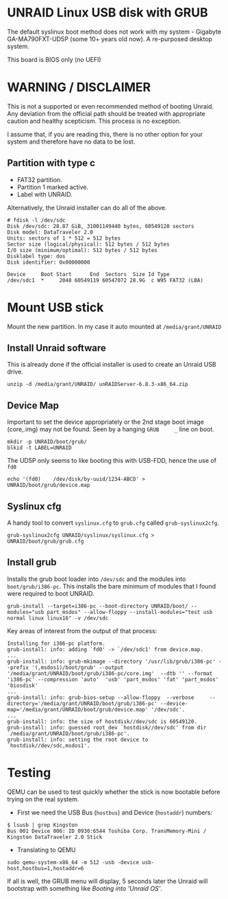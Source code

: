 # UNRAID Linux USB disk with GRUB

The default syslinux boot method does not work with my system - Gigabyte
GA-MA790FXT-UD5P (some 10+ years old now). A re-purposed desktop system.

This board is BIOS only (no UEFI)

# WARNING / DISCLAIMER

This is not a supported or even recommended method of booting Unraid. Any
deviation from the official path should be treated with appropriate caution
and healthy scepticism. This process is no exception.

I assume that, if you are reading this, there is no other option for your
system and therefore have no data to be lost.

## Partition with type c

 - FAT32 partition.
 - Partition 1 marked active.
 - Label with UNRAID.

Alternatively, the Unraid installer can do all of the above.

```
# fdisk -l /dev/sdc
Disk /dev/sdc: 28.87 GiB, 31001149440 bytes, 60549120 sectors
Disk model: DataTraveler 2.0
Units: sectors of 1 * 512 = 512 bytes
Sector size (logical/physical): 512 bytes / 512 bytes
I/O size (minimum/optimal): 512 bytes / 512 bytes
Disklabel type: dos
Disk identifier: 0x00000000

Device     Boot Start      End  Sectors  Size Id Type
/dev/sdc1  *     2048 60549119 60547072 28.9G  c W95 FAT32 (LBA)
```

# Mount USB stick

Mount the new partition. In my case it auto mounted at `/media/grant/UNRAID`

## Install Unraid software

This is already done if the official installer is used to create an Unraid
USB drive.

```
unzip -d /media/grant/UNRAID/ unRAIDServer-6.8.3-x86_64.zip
```

## Device Map

Important to set the device appropriately or the 2nd stage boot image
(core,.img) may not be found. Seen by a hanging `GRUB     _` line on boot.

```
mkdir -p UNRAID/boot/grub/
blkid -t LABEL=UNRAID
```

The UD5P only seems to like booting this with USB-FDD, hence the use of
`fd0`

```
echo '(fd0)    /dev/disk/by-uuid/1234-ABCD' > UNRAID/boot/grub/device.map
```

## Syslinux cfg

A handy tool to convert `syslinux.cfg` to `grub.cfg` called
`grub-syslinux2cfg`.

```
grub-syslinux2cfg UNRAID/syslinux/syslinux.cfg > UNRAID/boot/grub/grub.cfg
```

## Install grub

Installs the grub boot loader into `/dev/sdc` and the modules into
`boot/grub/i386-pc`. This installs the bare minimum of modules that I found
were required to boot UNRAID.

```
grub-install --target=i386-pc --boot-directory UNRAID/boot/ --modules="usb part_msdos" --allow-floppy --install-modules="test usb normal linux linux16" -v /dev/sdc
```

Key areas of interest from the output of that process:

```
Installing for i386-pc platform.
grub-install: info: adding `fd0' -> `/dev/sdc1' from device.map.
...
grub-install: info: grub-mkimage --directory '/usr/lib/grub/i386-pc' --prefix '(,msdos1)/boot/grub' --output '/media/grant/UNRAID/boot/grub/i386-pc/core.img'  --dtb '' --format 'i386-pc' --compression 'auto'  'usb' 'part_msdos' 'fat' 'part_msdos' 'biosdisk'
...
grub-install: info: grub-bios-setup --allow-floppy  --verbose     --directory='/media/grant/UNRAID/boot/grub/i386-pc' --device-map='/media/grant/UNRAID/boot/grub/device.map' '/dev/sdc'.
...
grub-install: info: the size of hostdisk//dev/sdc is 60549120.
grub-install: info: guessed root_dev `hostdisk//dev/sdc' from dir `/media/grant/UNRAID/boot/grub/i386-pc'.
grub-install: info: setting the root device to `hostdisk//dev/sdc,msdos1'.
```

# Testing

QEMU can be used to test quickly whether the stick is now bootable before
trying on the real system.

- First we need the USB Bus (`hostbus`) and Device (`hostaddr`) numbers:

```
$ lsusb | grep Kingston
Bus 001 Device 006: ID 0930:6544 Toshiba Corp. TransMemory-Mini / Kingston DataTraveler 2.0 Stick
```

- Translating to QEMU

```
sudo qemu-system-x86_64 -m 512 -usb -device usb-host,hostbus=1,hostaddr=6
```

If all is well, the GRUB menu will display, 5 seconds later the Unraid will
bootstrap with something like _Booting into 'Unraid OS'_.
